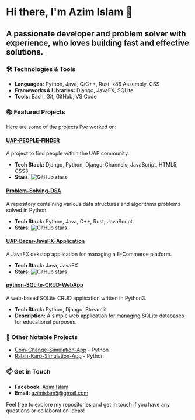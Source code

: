 # Hi there, I'm Azim Islam 👋

## A passionate developer and problem solver with experience, who loves building fast and effective solutions.

### 🛠️ Technologies & Tools

- **Languages:** Python, Java, C/C++, Rust, x86 Assembly, CSS
- **Frameworks & Libraries:** Django, JavaFX, SQLite
- **Tools:** Bash, Git, GitHub, VS Code

### 📚 Featured Projects

Here are some of the projects I've worked on:

#### [UAP-PEOPLE-FINDER](https://github.com/UAP-PEOPLE-FINDER/UAP-PEOPLE-FINDER)
A project to find people within the UAP community.
- **Tech Stack:** Django, Python, Django-Channels, JavaScript, HTML5, CSS3.
- **Stars:** ![GitHub stars](https://img.shields.io/github/stars/UAP-PEOPLE-FINDER/UAP-PEOPLE-FINDER?style=social)

#### [Problem-Solving-DSA](https://github.com/Azim-Islam/Problem-Solving-DSA)
A repository containing various data structures and algorithms problems solved in Python.
- **Tech Stack:** Python, Java, C++, Rust, JavaScript
- **Stars:** ![GitHub stars](https://img.shields.io/github/stars/Azim-Islam/Problem-Solving-DSA?style=social)

#### [UAP-Bazar-JavaFX-Application](https://github.com/Azim-Islam/UAP-Bazar-JavaFX-Application)
A JavaFX dekstop application for managing a E-Commerce platform.
- **Tech Stack:** Java, JavaFX
- **Stars:** ![GitHub stars](https://img.shields.io/github/stars/Azim-Islam/UAP-Bazar-JavaFX-Application?style=social)

#### [python-SQLite-CRUD-WebApp](https://github.com/Azim-Islam/python-SQLite-CRUD-WebApp)
A web-based SQLite CRUD application written in Python3.
- **Tech Stack:** Python, Django, Streamlit
- **Description:** A simple web application for managing SQLite databases for educational purposes.

### 🌟 Other Notable Projects

- [Coin-Change-Simulation-App](https://github.com/Azim-Islam/Coin-Change-Simulation-App) - Python
- [Rabin-Karp-Simulation-App](https://github.com/Azim-Islam/Rabin-Karp-Simulation-App) - Python


### 📫 Get in Touch

- **Facebook:** [Azim Islam](https://www.facebook.com/ANHW.ogg/)
- **Email:** azimislam5@gmail.com


Feel free to explore my repositories and get in touch if you have any questions or collaboration ideas!
